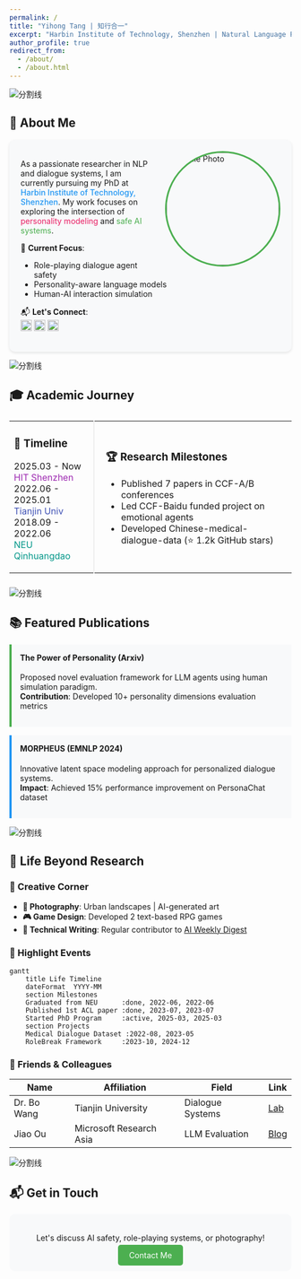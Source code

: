 ```yaml
---
permalink: /
title: "Yihong Tang | 知行合一"
excerpt: "Harbin Institute of Technology, Shenzhen | Natural Language Processing Researcher"
author_profile: true
redirect_from: 
  - /about/
  - /about.html
---
```


![分割线](https://raw.githubusercontent.com/Toyhom/MyWeb/main/images/hr.svg)

## 🌟 About Me 
<div style="background: #f8f9fa; padding: 20px; border-radius: 10px; box-shadow: 0 2px 5px rgba(0,0,0,0.1);">
<img src="https://your-photo-url.jpg" alt="Profile Photo" style="float: right; width: 200px; border-radius: 50%; margin-left: 20px; border: 3px solid #4CAF50;">

As a passionate researcher in NLP and dialogue systems, I am currently pursuing my PhD at <span style="color: #2196F3; font-weight: 500;">Harbin Institute of Technology, Shenzhen</span>. My work focuses on exploring the intersection of <span style="color: #E91E63;">personality modeling</span> and <span style="color: #4CAF50;">safe AI systems</span>.

🔭 **Current Focus**:  
- Role-playing dialogue agent safety
- Personality-aware language models
- Human-AI interaction simulation

📬 **Let's Connect**:  
[<img src="https://icon-library.com/images/gmail-icon-svg/gmail-icon-svg-28.jpg" width="20">](mailto:your@email.com) 
[<img src="https://simpleicons.org/icons/github.svg" width="20">](https://github.com/yourprofile) 
[<img src="https://simpleicons.org/icons/twitter.svg" width="20">](https://twitter.com/yourhandle)
</div>

![分割线](https://raw.githubusercontent.com/Toyhom/MyWeb/main/images/hr.svg)

## 🎓 Academic Journey
<table style="width: 100%; border-collapse: collapse; margin: 25px 0;">
<tr>
<td style="width: 30%; border-right: 2px solid #eee; padding-right: 20px;">
<h3>📅 Timeline</h3>
<ul style="list-style: none; padding-left: 0;">
<li>2025.03 - Now <br> <span style="color: #9C27B0;">HIT Shenzhen</span></li>
<li>2022.06 - 2025.01 <br> <span style="color: #3F51B5;">Tianjin Univ</span></li>
<li>2018.09 - 2022.06 <br> <span style="color: #009688;">NEU Qinhuangdao</span></li>
</ul>
</td>
<td style="padding-left: 20px;">
<h3>🏆 Research Milestones</h3>
<ul>
<li>Published 7 papers in CCF-A/B conferences</li>
<li>Led CCF-Baidu funded project on emotional agents</li>
<li>Developed Chinese-medical-dialogue-data (⭐ 1.2k GitHub stars)</li>
</ul>
</td>
</tr>
</table>

![分割线](https://raw.githubusercontent.com/Toyhom/MyWeb/main/images/hr.svg)

## 📚 Featured Publications
<div class="publication-card" style="margin: 15px 0; padding: 15px; border-left: 4px solid #4CAF50; background: #f8f9fa;">
<h4 style="margin-top: 0;">The Power of Personality (Arxiv)</h4>
<p>Proposed novel evaluation framework for LLM agents using human simulation paradigm. <br>
<strong>Contribution</strong>: Developed 10+ personality dimensions evaluation metrics</p>
</div>

<div class="publication-card" style="margin: 15px 0; padding: 15px; border-left: 4px solid #2196F3; background: #f8f9fa;">
<h4 style="margin-top: 0;">MORPHEUS (EMNLP 2024)</h4>
<p>Innovative latent space modeling approach for personalized dialogue systems. <br>
<strong>Impact</strong>: Achieved 15% performance improvement on PersonaChat dataset</p>
</div>

![分割线](https://raw.githubusercontent.com/Toyhom/MyWeb/main/images/hr.svg)

## 🌈 Life Beyond Research
### 🎨 Creative Corner
- **📸 Photography**: Urban landscapes | AI-generated art
- **🎮 Game Design**: Developed 2 text-based RPG games
- **📖 Technical Writing**: Regular contributor to [AI Weekly Digest](https://example.com)

### 🎉 Highlight Events
```mermaid
gantt
    title Life Timeline
    dateFormat  YYYY-MM
    section Milestones
    Graduated from NEU      :done, 2022-06, 2022-06
    Published 1st ACL paper :done, 2023-07, 2023-07
    Started PhD Program     :active, 2025-03, 2025-03
    section Projects
    Medical Dialogue Dataset :2022-08, 2023-05
    RoleBreak Framework     :2023-10, 2024-12
```

### 🤝 Friends & Colleagues
| Name          | Affiliation               | Field                 | Link                  |
|---------------|---------------------------|-----------------------|-----------------------|
| Dr. Bo Wang   | Tianjin University        | Dialogue Systems      | [Lab](https://...)    |
| Jiao Ou       | Microsoft Research Asia   | LLM Evaluation        | [Blog](https://...)   |

![分割线](https://raw.githubusercontent.com/Toyhom/MyWeb/main/images/hr.svg)

## 📬 Get in Touch
<div style="text-align: center; padding: 20px; background: #f8f9fa; border-radius: 10px;">
<p>Let's discuss AI safety, role-playing systems, or photography!</p>
<a href="mailto:your@email.com" style="background: #4CAF50; color: white; padding: 10px 20px; border-radius: 5px; text-decoration: none;">Contact Me</a>
</div>
